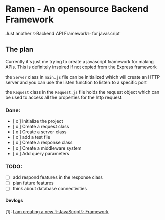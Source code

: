 # Ramen - An opensource Backend Framework

Just another ✨Backend API Framework✨ for javascript
## The plan
Currently it's just me trying to create a javascript framework for making APIs. This is definitely inspired if not copied from the Express framework

the `Server` class in `main.js` file can be initialized which will create an HTTP server and you can use the listen function to listen to a specific port

the `Request` class in the `Request.js` file holds the request object which can be used to access all the properties for the http request.

### Done:
* [ x ] Initialize the project
* [ x ] Create a request class
* [ x ] Create a server class
* [ x ] add a test file
* [ x ] Create a response class
* [ x ] Create a middleware system
* [ x ] Add query parameters

### TODO:
* [  ] add respond features in the response class
* [  ] plan future features
* [  ] think about database connectivities

#### Devlogs
[1]: [I am creating a new ✨JavaScript✨ Framework](https://dev.to/ohayouarmaan/i-am-creating-a-new-javascript-framework-46af)
